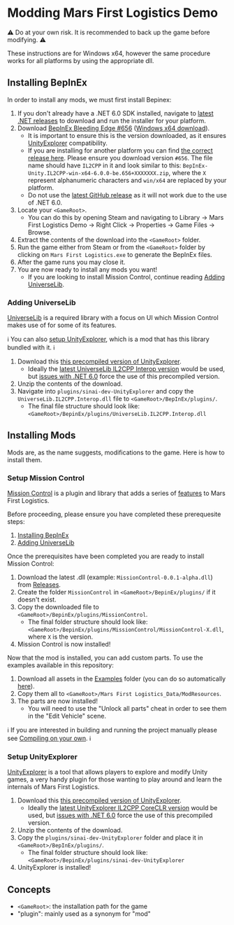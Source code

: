 # Modding Mars First Logistics Demo

⚠ Do at your own risk. It is recommended to back up the game before modifying. ⚠

These instructions are for Windows x64, however the same procedure works for all platforms by using the appropriate dll.

## Installing BepInEx

In order to install any mods, we must first install Bepinex:

1. If you don't already have a .NET 6.0 SDK installed, navigate to [latest .NET releases](https://dotnet.microsoft.com/en-us/download/dotnet/6.0) to download and run the installer for your platform.
1. Download [BepInEx Bleeding Edge #656](https://builds.bepinex.dev/projects/bepinex_be) ([Windows x64 download](https://builds.bepinex.dev/projects/bepinex_be/656/BepInEx-Unity.IL2CPP-win-x64-6.0.0-be.656%2Bb3485f4.zip)).
    - It is important to ensure this is the version downloaded, as it ensures [UnityExplorer](https://github.com/sinai-dev/UnityExplorer) compatibility.
    - If you are installing for another platform you can find [the correct release here](https://builds.bepinex.dev/projects/bepinex_be). Please ensure you download version `#656`. The file name should have `IL2CPP` in it and look similar to this: `BepInEx-Unity.IL2CPP-win-x64-6.0.0-be.656+XXXXXXX.zip`, where the `X` represent alphanumeric characters and `win/x64` are replaced by your platform.
    - Do not use the [latest GitHub release](https://github.com/BepInEx/BepInEx/releases) as it will not work due to the use of .NET 6.0.
1. Locate your `<GameRoot>`. 
    - You can do this by opening Steam and navigating to Library → Mars First Logistics Demo → Right Click → Properties → Game Files → Browse.
1. Extract the contents of the download into the `<GameRoot>` folder.
1. Run the game either from Steam or from the `<GameRoot>` folder by clicking on `Mars First Logistics.exe` to generate the BepInEx files.
1. After the game runs you may close it.
1. You are now ready to install any mods you want!
    - If you are looking to install Mission Control, continue reading [Adding UniverseLib](#adding-universelib).

### Adding UniverseLib

[UniverseLib](https://github.com/sinai-dev/UniverseLib) is a required library with a focus on UI which Mission Control makes use of for some of its features. 

ℹ️ You can also [setup UnityExplorer](#setup-unityexplorer), which is a mod that has this library bundled with it. ℹ️

1. Download this [this precompiled version of UnityExplorer](https://locoserver.net/dl/unityexplorer_bie6.zip).
    - Ideally the [latest UniverseLib IL2CPP Interop version](https://github.com/sinai-dev/UniverseLib/releases/latest/download/UniverseLib.Il2Cpp.Interop.zip) would be used, but [issues with .NET 6.0](https://github.com/sinai-dev/UnityExplorer/issues/169#issuecomment-1251730571]) force the use of this precompiled version.
1. Unzip the contents of the download.
1. Navigate into `plugins/sinai-dev-UnityExplorer` and copy the `UniverseLib.IL2CPP.Interop.dll` file to `<GameRoot>/BepInEx/plugins/`.
    - The final file structure should look like: `<GameRoot>/BepinEx/plugins/UniverseLib.IL2CPP.Interop.dll`

## Installing Mods

Mods are, as the name suggests, modifications to the game. Here is how to install them.

### Setup Mission Control

[Mission Control](https://github.com/JordanMajd/MissionControl) is a plugin and library that adds a series of [features](/README.md#features) to Mars First Logistics.

Before proceeding, please ensure you have completed these prerequesite steps:
1. [Installing BepInEx](#installing-bepinex)
2. [Adding UniverseLib](#adding-universelib)

Once the prerequisites have been completed you are ready to install Mission Control:
1. Download the latest .dll (example: `MissionControl-0.0.1-alpha.dll`) from [Releases](https://github.com/JordanMajd/MissionControl/releases).
1. Create the folder `MissionControl` in `<GameRoot>/BepinEx/plugins/` if it doesn't exist.
1. Copy the downloaded file to `<GameRoot>/BepinEx/plugins/MissionControl`.
    - The final folder structure should look like: `<GameRoot>/BepinEx/plugins/MissionControl/MissionControl-X.dll`, where `X` is the version.
1. Mission Control is now installed!

Now that the mod is installed, you can add custom parts. To use the examples available in this repository:
1. Download all assets in the [Examples](https://github.com/JordanMajd/MissionControl/tree/master/Examples) folder (you can do so automatically [here](https://download-directory.github.io/?url=https%3A%2F%2Fgithub.com%2FJordanMajd%2FMissionControl%2Ftree%2Fmaster%2FExamples)).
1. Copy them all to `<GameRoot>/Mars First Logistics_Data/ModResources`.
1. The parts are now installed!
    - You will need to use the "Unlock all parts" cheat in order to see them in the "Edit Vehicle" scene.

ℹ️ If you are interested in building and running the project manually please see [Compiling on your own](/README.md#Compiling-on-your-own). ℹ️ 

### Setup UnityExplorer

[UnityExplorer](https://github.com/sinai-dev/UnityExplorer) is a tool that allows players to explore and modify Unity games, a very handy plugin for those wanting to play around and learn the internals of Mars First Logistics.

1. Download this [this precompiled version of UnityExplorer](https://locoserver.net/dl/unityexplorer_bie6.zip).
    - Ideally the [latest UnityExplorer IL2CPP CoreCLR version](https://github.com/sinai-dev/UnityExplorer/releases/latest/download/UnityExplorer.BepInEx.IL2CPP.CoreCLR.zip) would be used, but [issues with .NET 6.0](https://github.com/sinai-dev/UnityExplorer/issues/169#issuecomment-1251730571]) force the use of this precompiled version.
1. Unzip the contents of the download.
1. Copy the `plugins/sinai-dev-UnityExplorer` folder and place it in `<GameRoot>/BepInEx/plugins/`.
    - The final folder structure should look like: `<GameRoot>/BepinEx/plugins/sinai-dev-UnityExplorer`
1. UnityExplorer is installed!

## Concepts

- `<GameRoot>`: the installation path for the game
- "plugin": mainly used as a synonym for "mod"
